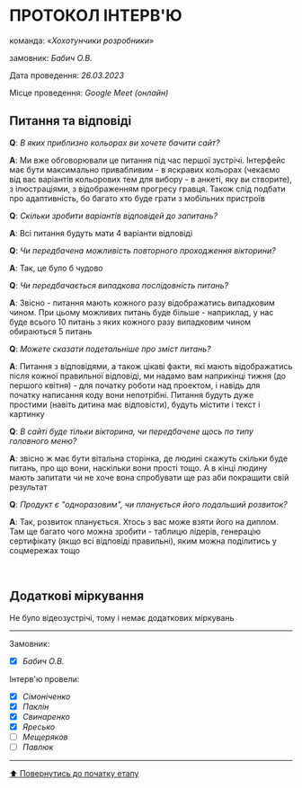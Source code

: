# ПРОТОКОЛ ІНТЕРВ'Ю

команда: «*Хохотунчики розробники*»

замовник:  *Бабич О.В.*

Дата проведення: *26.03.2023*

Місце проведення: *Google Meet (онлайн)*

## Питання та відповіді

**Q**: *В яких приблизно кольорах ви хочете бачити сайт?*

**A**: Ми вже обговорювали це питання під час першої зустрічі. Інтерфейс має бути максимально привабливим - в яскравих кольорах (чекаємо від вас варіантів кольорових тем для вибору - в анкеті, яку ви створите), з ілюстраціями, з відображенням прогресу гравця. Також слід подбати про адаптивність, бо багато хто буде грати з мобільних пристроїв 

**Q**: *Скільки зробити варіантів відповідей до запитань?*

**A**: Всі питання будуть мати 4 варіанти відповіді 

**Q**: *Чи передбачена можливість повторного проходження вікторини?*

**A**: Так, це було б чудово

**Q**: *Чи передбачається випадкова послідовність питань?*

**A**: Звісно - питання мають кожного разу відображатись випадковим чином. При цьому можливих питань буде більше - наприклад, у нас буде всього 10 питань з яких кожного разу випадковим чином обираються 5 питань

**Q**: *Можете сказати подетальніше про зміст питань?*

**A**: Питання з відповідями, а також цікаві факти, які мають відображатись після кожної правильної відповіді, ми надамо вам наприкінці тижня (до першого квітня) - для початку роботи над проектом, і навідь для початку написання коду вони непотрібні. Питання будуть дуже простими (навіть дитина має відповісти), будуть містити і текст і картинку

**Q**: *В сайті буде тільки вікторина, чи передбачене щось по типу головного меню?*

**A**: звісно ж має бути вітальна сторінка, де людині скажуть скільки буде питань, про що вони, наскільки вони прості тощо. А в кінці людину мають запитати чи не хоче вона спробувати ще раз аби покращити свій результат 

**Q**: *Продукт є "одноразовим", чи планується його подальший розвиток?*

**A**: Так, розвиток планується. Хтось з вас може взяти його на диплом. Там ще багато чого можна зробити - таблицю лідерів, генерацію сертифікату (якщо всі відповіді правильні), яким можна поділитись у соцмережах тощо

<br>

## Додаткові міркування

Не було відеозустрічі, тому і немає додаткових міркувань

---
Замовник: 		
- [x] *Бабич О.В.*

Інтерв'ю провели:			

- [X] *Сімоніченко*
- [X] *Паклін*
- [X] *Свинаренко*
- [X] *Яресько*
- [ ] *Мещеряков*
- [ ] *Павлюк*

---
[:arrow_up: Повернутись до початку етапу](/docs/1.Envisioning/README.md)
